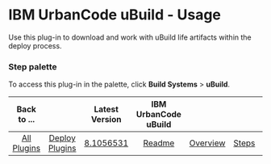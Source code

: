 
# IBM UrbanCode uBuild - Usage


Use this plug-in to download and work with uBuild life artifacts within the deploy process.


### **Step palette**

To access this plug-in in the palette, click **Build Systems** > **uBuild**.


|Back to ...||Latest Version|IBM UrbanCode uBuild ||||
| :---: | :---: | :---: | :---: | :---: | :---: | :---: |
|[All Plugins](../../index.md)|[Deploy Plugins](../README.md)|[8.1056531](https://raw.githubusercontent.com/UrbanCode/IBM-UCD-PLUGINS/main/files/uBuild/uBuild-8.1056531.zip)|[Readme](README.md)|[Overview](overview.md)|[Steps](steps.md)|[Downloads](downloads.md)|
